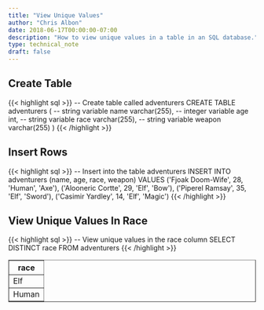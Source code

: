 ```yaml
---
title: "View Unique Values"
author: "Chris Albon"
date: 2018-06-17T00:00:00-07:00
description: "How to view unique values in a table in an SQL database."
type: technical_note
draft: false
---
```


## Create Table

{{< highlight sql >}}
-- Create table called adventurers
CREATE TABLE adventurers (
    -- string variable
    name varchar(255),
    -- integer variable
    age int,
    -- string variable
    race varchar(255),
    -- string variable
    weapon varchar(255)
)
{{< /highlight >}}

## Insert Rows

{{< highlight sql >}}
-- Insert into the table adventurers
INSERT INTO adventurers (name, age, race, weapon)
VALUES ('Fjoak Doom-Wife', 28, 'Human', 'Axe'),
       ('Alooneric Cortte', 29, 'Elf', 'Bow'),
       ('Piperel Ramsay', 35, 'Elf', 'Sword'),
       ('Casimir Yardley', 14, 'Elf', 'Magic')
{{< /highlight >}}

## View Unique Values In Race

{{< highlight sql >}}
-- View unique values in the race column
SELECT DISTINCT race FROM adventurers
{{< /highlight >}}
<table border="1" style="border-collapse:collapse">
<tr><th>race</th></tr>
<tr><td>Elf</td></tr>
<tr><td>Human</td></tr></table>